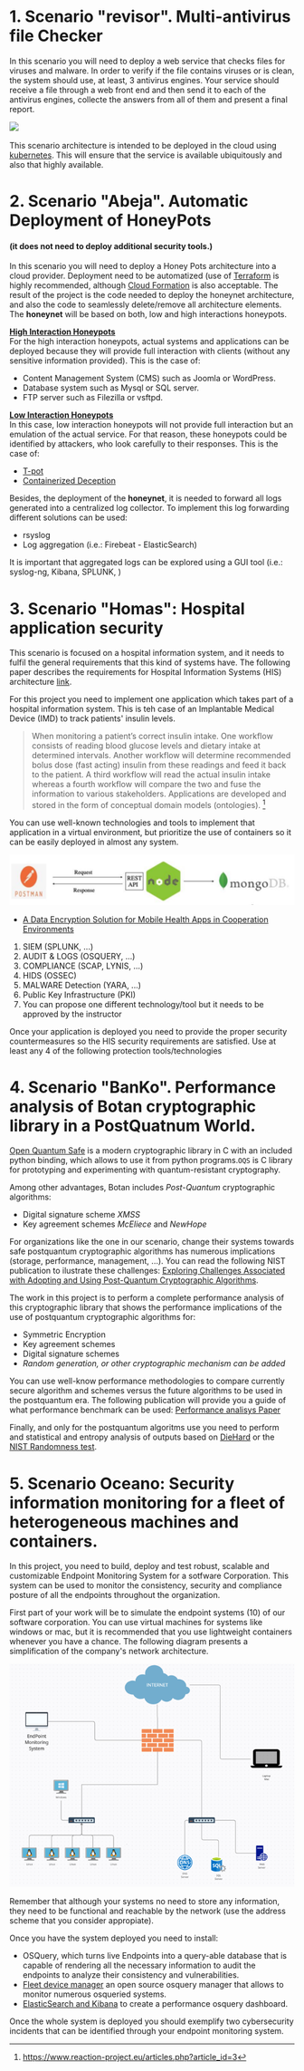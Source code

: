 # 1. Scenario "revisor". Multi-antivirus file Checker

In this scenario you will need to deploy a web service that checks files for viruses and malware. In order to verify if the file contains viruses or is clean, the system should use, at least, 3 antivirus engines. Your service should receive a file through a web front end and then send it to each of the antivirus engines, collecte the answers from all of them and present a final report. 

![](https://www.plantuml.com/plantuml/png/XOuz3e9048NxESMKKa32hXK5mSOZQ66CGHmCoJAO_Rc_EuKinGRBUU-RbwzplhS-p0PkLthYsIxiI-BN7Nk7erpnW66PFmiJUpnT7iJlYQdEXIeNQe0cEB8DbcMxRcA3Xxh0SJ84QrPLBGegvJ6MmHXqGyzeoGNZ7IHKjfACFAYqba7KVqHl4O3DkdXjnNNnCuhVTIBrFgaJgVP91G1TBC9ilW00)

This scenario architecture is intended to be deployed in the cloud using [kubernetes](https://kubernetes.io). This will ensure that the service is available ubiquitously and also that highly available.    



# 2. Scenario "Abeja". Automatic Deployment of HoneyPots
#### (it does not need to deploy additional security tools.) 

In this scenario you will need to deploy a Honey Pots architecture into a cloud provider. Deployment need to be automatized (use of [Terraform](https://www.terraform.io/) is highly recommended, although [Cloud Formation](https://docs.aws.amazon.com/AWSCloudFormation/latest/UserGuide/Welcome.html) is also acceptable. The result of the project is the code needed to deploy the honeynet architecture, and also the code to seamlessly delete/remove all architecture elements.
The **honeynet** will be based on both, low and high interactions honeypots.  

**<u>High Interaction Honeypots</u>**   
For the high interaction honeypots, actual systems and applications can be deployed because they will provide full interaction with clients (without any sensitive information provided).  This is the case of:
- Content Management System (CMS) such as Joomla or WordPress.
- Database system such as Mysql or SQL server.
- FTP server such as Filezilla or vsftpd.

**<u>Low Interaction Honeypots</u>**   
In this case, low interaction honeypots will not provide full interaction but an emulation of the actual service. For that reason, these honeypots could be identified by attackers, who look carefully to their responses. This is the case of:
- [T-pot](https://github.security.telekom.com/2020/08/honeypot-tpot-20.06-released.html)
- [Containerized Deception](https://appfleet.com/blog/compromised-container-detection-with-honeypot-containers/)

Besides, the deployment of the **honeynet**, it is needed to forward all logs generated into a centralized log collector. To implement this log forwarding different solutions can be used:
- rsyslog
- Log aggregation (i.e.: Firebeat - ElasticSearch)

It is important that aggregated logs can be explored using a GUI tool (i.e.: syslog-ng, Kibana, SPLUNK, )



# 3. Scenario "Homas": Hospital application security
This scenario is focused on a hospital information system, and it needs to fulfil the general requirements that this kind of systems have. The following paper describes the requirements for Hospital Information Systems (HIS) architecture [link](https://www.scitepress.org/Papers/2012/38850/38850.pdf).

For this project you  need to implement one application which takes  part of a hospital information system. This is teh case of an Implantable Medical Device (IMD) to track patients' insulin levels.

 > When monitoring  a patient’s correct insulin intake. One workflow consists of reading blood glucose levels and dietary intake at determined intervals. Another workflow will determine recommended bolus dose (fast acting) insulin from these readings and feed it back to the patient. A third workflow will read the actual insulin intake whereas a fourth workflow will compare the two and fuse the information to various stakeholders. Applications are developed and stored in the form of conceptual domain models (ontologies). [^1]

[^1]: https://www.reaction-project.eu/articles.php?article_id=3

You can use  well-known technologies and tools to implement that application in a virtual environment, but prioritize the use of containers so it can be easily deployed in almost any system.

![Simple implementation of the Application](figures/mongonodejs.png)

- [A Data Encryption Solution for Mobile Health Apps in Cooperation Environments](https://www.ncbi.nlm.nih.gov/pmc/articles/PMC3636327/)

1. SIEM (SPLUNK, ...)
2. AUDIT & LOGS (OSQUERY, ...)
3. COMPLIANCE (SCAP, LYNIS, ...)
4. HIDS (OSSEC)
5. MALWARE Detection (YARA, ...)
6. Public Key Infrastructure (PKI)
7. You can propose one different technology/tool but it needs to be approved by the instructor

Once your application is deployed you need to provide the proper security countermeasures so the HIS security requirements are satisfied. Use at least any 4 of the following protection tools/technologies


# 4. Scenario "BanKo". Performance analysis of Botan cryptographic library in a PostQuatnum World. 

[Open Quantum Safe](https://github.com/open-quantum-safe) is a modern cryptographic library in C with an included python binding, which allows to use it from python programs.`OQS` is C library for prototyping and experimenting with quantum-resistant cryptography.

Among other advantages, Botan includes *Post-Quantum* cryptographic algorithms:
+ Digital signature scheme *XMSS*
+ Key  agreement schemes *McEliece* and *NewHope*

For organizations like the one in our scenario, change their systems towards safe postquantum cryptographic algorithms has numerous implications (storage, performance, management, ...). You can read the following NIST publication to ilustrate these challenges: 
[Exploring Challenges Associated with Adopting and
Using Post-Quantum Cryptographic Algorithms](https://nvlpubs.nist.gov/nistpubs/CSWP/NIST.CSWP.04282021.pdf). 

The work in this project is to perform a complete performance analysis of this cryptographic library that shows the performance implications of the use of postquantum cryptographic algorithms for:
+ Symmetric Encryption
+ Key agreement schemes
+ Digital signature schemes
+ *Random generation, or other cryptographic mechanism can be added*

You can use well-know performance methodologies to compare currently secure algorithm and schemes versus the future algorithms to be used in the postquantum era. The following publication will provide you a guide of what performance benchmark can be used: 
[Performance analisys Paper](https://arxiv.org/pdf/2010.06139.pdf)

Finally, and only for the postquantum algoritms use you need to perform and statistical and entropy analysis of outputs based on [DieHard](https://web.archive.org/web/20160125103112/http://stat.fsu.edu/pub/diehard/) or the [NIST Randomness test](https://nvlpubs.nist.gov/nistpubs/legacy/sp/nistspecialpublication800-22r1a.pdf).




# 5. Scenario Oceano: Security information monitoring for a fleet of heterogeneous machines and containers.

In this project, you need to build, deploy and test robust, scalable and customizable Endpoint Monitoring System for a sotfware Corporation. This system can be used to monitor the consistency, security and compliance posture of all the endpoints throughout the organization.

First part of your work will be to simulate the endpoint systems (10) of our software corporation. You can use virtual machines for systems like windows or mac, but it is recommended that you  use lightweight containers whenever you have a chance. The following diagram presents a simplification of the company's network architecture.

![img.png](figures/img.png)

Remember that although your systems no need to store any information, they need to be functional and reachable by the network (use the address scheme that you consider appropiate). 

Once you have the system deployed you need to install:
+ OSQuery, which turns live Endpoints into a query-able database that is capable of rendering all the necessary information to audit the endpoints to analyze their consistency and vulnerabilities.
+ [Fleet device manager](https://fleetdm.com/) an open source osquery manager that allows to monitor numerous osqueried systems.
+ [ElasticSearch and Kibana](https://blog.fleetdm.com/build-an-osquery-performance-dashboard-1b1762ee3880) to create a performance osquery dashboard.

Once the whole system is deployed you should exemplify two cybersecurity incidents that can be identified through your endpoint monitoring system.  
